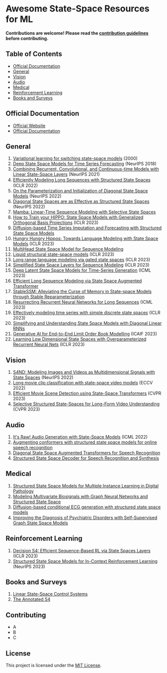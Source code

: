 # Awesome State-Space Resources for ML

**Contributions are welcome! Please read the [contribution guidelines](#contributing) before contributing.**

## Table of Contents

- [Official Documentation](#official-documentation)
- [General](#general)
- [Vision](#vision)
- [Audio](#audio)
- [Medical](#medical)
- [Reinforcement Learning](#reinforcement-learning)
- [Books and Surveys](#books-and-surveys)

## Official Documentation

- [Official Website](https://example.com)
- [Official Documentation](https://example.com/docs)

## General
1. [Variational learning for switching state-space models](https://www.cs.toronto.edu/~hinton/absps/switch.pdf) (2000)
2. [Deep State Space Models for Time Series Forecasting](https://proceedings.neurips.cc/paper_files/paper/2018/file/5cf68969fb67aa6082363a6d4e6468e2-Paper.pdf) (NeurIPS 2018)
3. [Combining Recurrent, Convolutional, and Continuous-time Models with Linear State-Space Layers](https://arxiv.org/abs/2110.13985) (NeurIPS 2021)
4. [Eﬃciently Modeling Long Sequences with Structured State Spaces](https://arxiv.org/abs/2110.13985) (ICLR 2022)
5. [On the Parameterization and Initialization of Diagonal State Space Models](https://arxiv.org/abs/2206.11893) (NeurIPS 2022)
6. [Diagonal State Spaces are as Effective as Structured State Spaces](https://arxiv.org/abs/2203.14343) (NeurIPS 2022)
7. [Mamba: Linear-Time Sequence Modeling with Selective State Spaces](https://arxiv.org/abs/2312.00752)
8. [How to Train your HIPPO: State Space Models with Generalized Orthogonal Basis Projections](https://arxiv.org/abs/2206.12037) (ICLR 2023)
17. [Diffusion-based Time Series Imputation and Forecasting with Structured State Space Models](https://arxiv.org/abs/2208.09399)
18. [Hungry Hungry Hippos: Towards Language Modeling with State Space Models](https://arxiv.org/abs/2212.14052) (ICLR 2023)
19. [MultiHead State Space Model for Sequence Modeling](https://arxiv.org/abs/2305.12498)
20. [Liquid structural state-space models](https://arxiv.org/pdf/2209.12951.pdf) (ICLR 2023)
21. [Long range language modeling via gated state spaces](https://arxiv.org/abs/2206.13947) (ICLR 2023)
22. [Simplified State Space Layers for Sequence Modeling](https://arxiv.org/abs/2208.04933) (ICLR 2023)
23. [Deep Latent State Space Models for Time-Series Generation](https://arxiv.org/abs/2212.12749) (ICML 2023)
24. [Efficient Long Sequence Modeling via State Space Augmented Transformer](https://arxiv.org/abs/2212.08136)
25. [StableSSM: Alleviating the Curse of Memory in State-space Models through Stable Reparameterization](https://arxiv.org/abs/2311.14495)
26. [Resurrecting Recurrent Neural Networks for Long Sequences](https://arxiv.org/abs/2303.06349) (ICML 2023)
27. [Effectively modeling time series with simple discrete state spaces](https://arxiv.org/abs/2303.09489) (ICLR 2023)
28. [Simplifying and Understanding State Space Models with Diagonal Linear RNNs](https://arxiv.org/pdf/2212.00768.pdf)
29. [Generative AI for End-to-End Limit Order Book Modelling](https://arxiv.org/abs/2309.00638) (ICAIF 2023)
30. [Learning Low Dimensional State Spaces with Overparameterized Recurrent Neural Nets](https://arxiv.org/abs/2210.14064) (ICLR 2023)

## Vision
1. [S4ND: Modeling Images and Videos as Multidimensional Signals with State Spaces](https://arxiv.org/abs/2210.06583) (NeurIPS 2022)
2. [Long movie clip classification with state-space video models](https://arxiv.org/abs/2204.01692) (ECCV 2022)
3. [Efficient Movie Scene Detection using State-Space Transformers](https://arxiv.org/abs/2212.14427) (CVPR 2023)
4. [Selective Structured State-Spaces for Long-Form Video Understanding](https://arxiv.org/abs/2303.14526) (CVPR 2023)

## Audio
1. [It's Raw! Audio Generation with State-Space Models](https://arxiv.org/abs/2202.09729) (ICML 2022)
2. [Augmenting conformers with structured state space models for online speech recognition](https://arxiv.org/abs/2309.08551)
3. [Diagonal State Space Augmented Transformers for Speech Recognition](https://arxiv.org/abs/2302.14120)
4. [Structured State Space Decoder for Speech Recognition and Synthesis](https://arxiv.org/abs/2210.17098)

## Medical
1. [Structured State Space Models for Multiple Instance Learning in Digital Pathology](https://arxiv.org/abs/2306.15789)
2. [Modeling Multivariate Biosignals with Graph Neural Networks and Structured State Space](https://arxiv.org/abs/2211.11176)
3. [Diffusion-based conditional ECG generation with structured state space models](https://arxiv.org/abs/2301.08227)
4. [Improving the Diagnosis of Psychiatric Disorders with Self-Supervised Graph State Space Models](https://arxiv.org/pdf/2206.03331.pdf)

## Reinforcement Learning
1. [Decision S4: Efficient Sequence-Based RL via State Spaces Layers](https://arxiv.org/abs/2306.05167) (ICLR 2023)
2. [Structured State Space Models for In-Context Reinforcement Learning](https://arxiv.org/pdf/2303.03982.pdf) (NeurIPS 2023)

## Books and Surveys
1. [Linear State-Space Control Systems](https://onlinelibrary.wiley.com/doi/book/10.1002/9780470117873)
2. [The Annotated S4](https://srush.github.io/annotated-s4/)

## Contributing

- A
- B
- C

## License

This project is licensed under the [MIT License](LICENSE).
